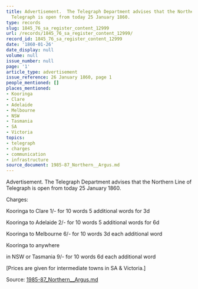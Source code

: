 ```yaml
---
title: Advertisement.  The Telegraph Department advises that the Northern Line of
  Telegraph is open from today 25 January 1860.
type: records
slug: 1845_76_sa_register_content_12999
url: /records/1845_76_sa_register_content_12999/
record_id: 1845_76_sa_register_content_12999
date: '1860-01-26'
date_display: null
volume: null
issue_number: null
page: '1'
article_type: advertisement
issue_reference: 26 January 1860, page 1
people_mentioned: []
places_mentioned:
- Kooringa
- Clare
- Adelaide
- Melbourne
- NSW
- Tasmania
- SA
- Victoria
topics:
- telegraph
- charges
- communication
- infrastructure
source_document: 1985-87_Northern__Argus.md
---
```


Advertisement.  The Telegraph Department advises that the Northern Line of Telegraph is open from today 25 January 1860.

Charges:

Kooringa to Clare		1/- for 10 words	5 additional words for 3d

Kooringa to Adelaide		2/- for 10 words	5 additional words for 6d

Kooringa to Melbourne		6/- for 10 words	3d each additional word

Kooringa to anywhere

in NSW or Tasmania		9/- for 10 words	6d each additional word

[Prices are given for intermediate towns in SA & Victoria.]

Source: [1985-87_Northern__Argus.md](/downloads/markdown/1985-87_Northern__Argus.md)

